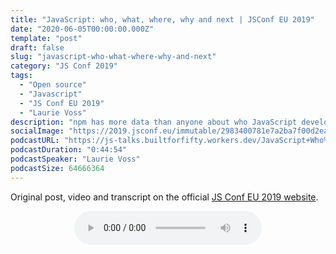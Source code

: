 ```yaml
---
title: "JavaScript: who, what, where, why and next | JSConf EU 2019"
date: "2020-06-05T00:00:00.000Z"
template: "post"
draft: false
slug: "javascript-who-what-where-why-and-next"
category: "JS Conf 2019"
tags:
  - "Open source"
  - "Javascript"
  - "JS Conf EU 2019"
  - "Laurie Voss"
description: "npm has more data than anyone about who JavaScript developers are and what we’re up to. Using registry stats and the results of our 2019 ecosystem survey of over 30,000 developers, I break down the current state of JavaScript and where trends look like they’re headed, so you can make more informed technical choices."
socialImage: "https://2019.jsconf.eu/immutable/2983400781e7a2ba7f00d2ea141bf83f2519feb3/images/cms/laurie-voss-209b806a-1000-square.jpg"
podcastURL: "https://js-talks.builtforfifty.workers.dev/JavaScript+Who%2C+What%2C+Where%2C+Why+and+Next+by+Laurie+Voss+JSConf+EU+2019.mp3"
podcastDuration: "0:44:54"
podcastSpeaker: "Laurie Voss"
podcastSize: 64666364
---
```


Original post, video and transcript on the official [JS Conf EU 2019 website](https://2019.jsconf.eu/laurie-voss/javascript-who-what-where-why-and-next.html).

<!-- End of podcast preview -->

<div style="text-align: center">
	<audio controls="controls">
		<source type="audio/mp3" src="https://js-talks.builtforfifty.workers.dev/JavaScript+Who%2C+What%2C+Where%2C+Why+and+Next+by+Laurie+Voss+JSConf+EU+2019.mp3"></source>
		<p>Your browser does not support the audio element.</p>
	</audio>
</div>